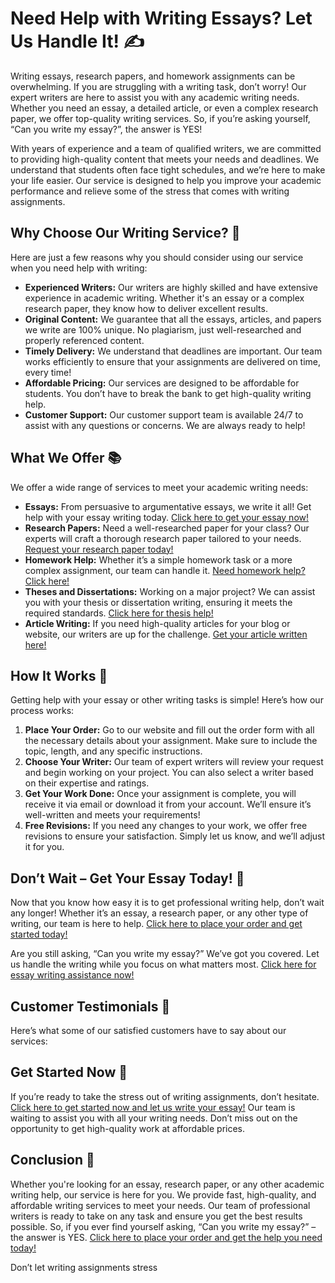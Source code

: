 # Need Help with Writing Essays? Let Us Handle It! ✍️

Writing essays, research papers, and homework assignments can be overwhelming. If you are struggling with a writing task, don’t worry! Our expert writers are here to assist you with any academic writing needs. Whether you need an essay, a detailed article, or even a complex research paper, we offer top-quality writing services. So, if you’re asking yourself, “Can you write my essay?”, the answer is YES!

With years of experience and a team of qualified writers, we are committed to providing high-quality content that meets your needs and deadlines. We understand that students often face tight schedules, and we’re here to make your life easier. Our service is designed to help you improve your academic performance and relieve some of the stress that comes with writing assignments.

## Why Choose Our Writing Service? 🤔

Here are just a few reasons why you should consider using our service when you need help with writing:

- **Experienced Writers:** Our writers are highly skilled and have extensive experience in academic writing. Whether it's an essay or a complex research paper, they know how to deliver excellent results.
- **Original Content:** We guarantee that all the essays, articles, and papers we write are 100% unique. No plagiarism, just well-researched and properly referenced content.
- **Timely Delivery:** We understand that deadlines are important. Our team works efficiently to ensure that your assignments are delivered on time, every time!
- **Affordable Pricing:** Our services are designed to be affordable for students. You don’t have to break the bank to get high-quality writing help.
- **Customer Support:** Our customer support team is available 24/7 to assist with any questions or concerns. We are always ready to help!

## What We Offer 📚

We offer a wide range of services to meet your academic writing needs:

- **Essays:** From persuasive to argumentative essays, we write it all! Get help with your essay writing today. [Click here to get your essay now!](https://tinyurl.com/topessay?keyword=can+you+write+my+essay)
- **Research Papers:** Need a well-researched paper for your class? Our experts will craft a thorough research paper tailored to your needs. [Request your research paper today!](https://tinyurl.com/topessay?keyword=can+you+write+my+essay)
- **Homework Help:** Whether it’s a simple homework task or a more complex assignment, our team can handle it. [Need homework help? Click here!](https://tinyurl.com/topessay?keyword=can+you+write+my+essay)
- **Theses and Dissertations:** Working on a major project? We can assist you with your thesis or dissertation writing, ensuring it meets the required standards. [Click here for thesis help!](https://tinyurl.com/topessay?keyword=can+you+write+my+essay)
- **Article Writing:** If you need high-quality articles for your blog or website, our writers are up for the challenge. [Get your article written here!](https://tinyurl.com/topessay?keyword=can+you+write+my+essay)

## How It Works 🚀

Getting help with your essay or other writing tasks is simple! Here’s how our process works:

1. **Place Your Order:** Go to our website and fill out the order form with all the necessary details about your assignment. Make sure to include the topic, length, and any specific instructions.
2. **Choose Your Writer:** Our team of expert writers will review your request and begin working on your project. You can also select a writer based on their expertise and ratings.
3. **Get Your Work Done:** Once your assignment is complete, you will receive it via email or download it from your account. We’ll ensure it’s well-written and meets your requirements!
4. **Free Revisions:** If you need any changes to your work, we offer free revisions to ensure your satisfaction. Simply let us know, and we’ll adjust it for you.

## Don’t Wait – Get Your Essay Today! 🎯

Now that you know how easy it is to get professional writing help, don’t wait any longer! Whether it’s an essay, a research paper, or any other type of writing, our team is here to help. [Click here to place your order and get started today!](https://tinyurl.com/topessay?keyword=can+you+write+my+essay)

Are you still asking, “Can you write my essay?” We’ve got you covered. Let us handle the writing while you focus on what matters most. [Click here for essay writing assistance now!](https://tinyurl.com/topessay?keyword=can+you+write+my+essay)

## Customer Testimonials 📝

Here’s what some of our satisfied customers have to say about our services:

## Get Started Now 📅

If you’re ready to take the stress out of writing assignments, don’t hesitate. [Click here to get started now and let us write your essay!](https://tinyurl.com/topessay?keyword=can+you+write+my+essay) Our team is waiting to assist you with all your writing needs. Don’t miss out on the opportunity to get high-quality work at affordable prices.

## Conclusion 🏁

Whether you're looking for an essay, research paper, or any other academic writing help, our service is here for you. We provide fast, high-quality, and affordable writing services to meet your needs. Our team of professional writers is ready to take on any task and ensure you get the best results possible. So, if you ever find yourself asking, “Can you write my essay?” – the answer is YES. [Click here to place your order and get the help you need today!](https://tinyurl.com/topessay?keyword=can+you+write+my+essay)

Don’t let writing assignments stress
